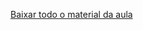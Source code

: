 [Baixar todo o material da aula](https://download-directory.github.io/?url=http://github.com/IgorAvilaPereira/tbd2025_1sem/tree/main/12_atendimento_trabalho2)
&nbsp;
